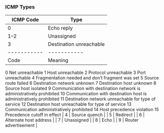 ### ICMP Types

| ICMP Code     | Type |
| ----------- | ----------- |
| 0 | Echo reply |
| 1–2 | Unassigned |
| 3 | Destination unreachable |
| ----------- | ----------- |
| Code | Meaning |
0 Net unreachable
1 Host unreachable
2 Protocol unreachable
3 Port unreachable
4 Fragmentation needed and don’t fragment was set
5 Source route failed
6 Destination network unknown
7 Destination host unknown
8 Source host isolated
9 Communication with destination network is
administratively prohibited
10 Communication with destination host is
administratively prohibited
11 Destination network unreachable for type of service
12 Destination host unreachable for type of service
13 Communication administratively prohibited
14 Host precedence violation
15 Precedence cutoff in effect
| 4 | Source quench |
| 5 | Redirect |
| 6 | Alternate host address |
| 7 | Unassigned |
| 8 | Echo |
| 9 | Router advertisement |
